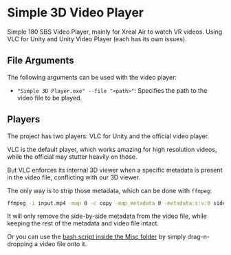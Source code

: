 # Simple 3D Video Player

Simple 180 SBS Video Player, mainly for Xreal Air to watch VR videos. Using VLC for Unity and Unity Video Player (each has its own issues).

## File Arguments

The following arguments can be used with the video player:

- `"Simple 3D Player.exe" --file "<path>"`: Specifies the path to the video file to be played.

## Players

The project has two players: VLC for Unity and the official video player.

VLC is the default player, which works amazing for high resolution videos, while the official may stutter heavily on those.

But VLC enforces its internal 3D viewer when a specific metadata is present in the video file, conflicting with our 3D viewer.

The only way is to strip those metadata, which can be done with `ffmpeg`:

```sh
ffmpeg -i input.mp4 -map 0 -c copy -map_metadata 0 -metadata:s:v:0 side_data_type=none -metadata:s:v:1 side_data_type=none output.mp4
```
It will only remove the side-by-side metadata from the video file, while keeping the rest of the metadata and video file intact.

Or you can use the [bash script inside the Misc folder](Misc/strip-side-metadata.bat) by simply drag-n-dropping a video file onto it.